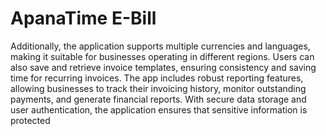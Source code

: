 # ApanaTime E-Bill

Additionally, the application supports multiple currencies and languages, making it suitable for businesses operating in different regions. Users can also save and retrieve invoice templates, ensuring consistency and saving time for recurring invoices. The app includes robust reporting features, allowing businesses to track their invoicing history, monitor outstanding payments, and generate financial reports. With secure data storage and user authentication, the application ensures that sensitive information is protected